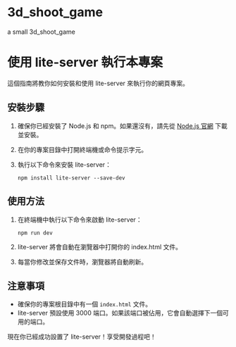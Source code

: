# 3d_shoot_game
 a small 3d_shoot_game


# 使用 lite-server 執行本專案

這個指南將教你如何安裝和使用 lite-server 來執行你的網頁專案。

## 安裝步驟

1. 確保你已經安裝了 Node.js 和 npm。如果還沒有，請先從 [Node.js 官網](https://nodejs.org/) 下載並安裝。

2. 在你的專案目錄中打開終端機或命令提示字元。

3. 執行以下命令來安裝 lite-server：

   ```
   npm install lite-server --save-dev
   ```

## 使用方法

1. 在終端機中執行以下命令來啟動 lite-server：

   ```
   npm run dev
   ```

2. lite-server 將會自動在瀏覽器中打開你的 index.html 文件。

3. 每當你修改並保存文件時，瀏覽器將自動刷新。

## 注意事項

- 確保你的專案根目錄中有一個 `index.html` 文件。
- lite-server 預設使用 3000 端口。如果該端口被佔用，它會自動選擇下一個可用的端口。

現在你已經成功設置了 lite-server！享受開發過程吧！